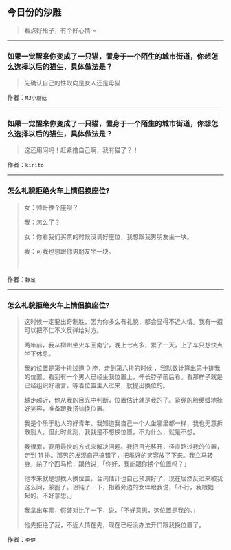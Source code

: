 ## 今日份的沙雕

> 看点好段子，有个好心情～


 
---

### 如果一觉醒来你变成了一只猫，置身于一个陌生的城市街道，你想怎么选择以后的猫生，具体做法是？

> 先确认自己的性取向是女人还是母猫


作者：`M3小蘑菇`

---

### 如果一觉醒来你变成了一只猫，置身于一个陌生的城市街道，你想怎么选择以后的猫生，具体做法是？

> 这还用问吗！赶紧撸自己啊，我有猫了？！


作者：`kirito`

---

### 怎么礼貌拒绝火车上情侣换座位?

> 女：帅哥换个座呗？
> 
> 我：怎么了？
> 
> 女：你看我们买票的时候没调好座位，我想跟我男朋友坐一块。
> 
> 我：可我也想跟你男朋友坐一块。
> 
>  


作者：`豚足`

---

### 怎么礼貌拒绝火车上情侣换座位?

> 这时候一定要出奇制胜，因为你多么有礼貌，都会显得不近人情。我有一招可以把不仁不义反弹给对方。
> 
> 两年前，我从柳州坐火车回南宁，晚上七点多，累了一天，上了车只想快点坐下休息。
> 
> 我的位置是第十排过道 D 座，走到第六排的时候 ，我默数计算出第十排我的位置。看到有一个男人已经坐我位置上，伸长脖子前后看。看那样子就是已经组织好语言，等着位置主人过来，就提出换位的。
> 
> 越走越近，他从我的目光中判断，位置估计就是我的了。紧绷的脸缓缓地挂好笑容，准备跟我搭讪换位置。
> 
> 我是个乐于助人的好青年，我知道我自己一个人坐哪里都一样，我也无意拆散别人。但此时此刻，我就是不想换位置，不为什么，就是不想。
> 
> 我很累，要用最快的方式来解决问题。我把目光移开，径直路过我的位置，走到 11 排。那男的发现自己搞错了，把堆好的笑容放了下来。我立马转身，杀了个回马枪，跟他说，「你好，我能跟你换个位置吗？」
> 
> 他本来就是想找人换位置，台词估计也自己预演好了，现在居然反过来被我这么问，蒙圏了。迟钝了一下，指着旁边的女伴跟我说，「不行，我跟她一起的，不好意思。」
> 
> 我拿出车票，假装对比了一下，说，「不好意思，这位置是我的。」
> 
> 他先拒绝了我，不近人情在先，现在已经没办法开口跟我换位置了。


作者：`李健`